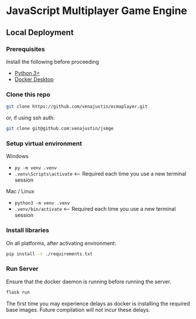 # JavaScript Multiplayer Game Engine

## Local Deployment

### Prerequisites

Install the following before proceeding
- [Python 3+](https://www.python.org/downloads/)
- [Docker Desktop](https://docs.docker.com/get-started/get-docker/)

### Clone this repo
```bash
git clone https://github.com/venajustin/ecmaplayer.git
```
or, if using ssh auth:
```bash
git clone git@github.com:venajustin/jsmge
```

### Setup virtual environment

Windows
- `py -m venv .venv`
- `.venv\Scripts\activate` <-- Required each time you use a new terminal session

Mac / Linux
- `python3 -m venv .venv` 
- `.venv/bin/activate` <-- Required each time you use a new terminal session

### Install libraries

On all platforms, after activating environment:
```bash
pip install -r ./requirements.txt
```

### Run Server

Ensure that the docker daemon is running before running the server.

```bash
flask run
```

The first time you may experience delays as docker is installing the required base images. 
Future compilation will not incur these delays.